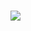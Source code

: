 ###  
<div padding-left:0;>
  <img src="https://user-images.githubusercontent.com/82829965/223183939-360cc196-ea4d-4bb7-8a3e-ba92f6476a49.gif" />
</div>

<!--
**hugoms7/hugoms7** is a ✨ _special_ ✨ repository because its `README.md` (this file) appears on your GitHub profile.

Here are some ideas to get you started:

- 🔭 I’m currently working on ...
- 🌱 I’m currently learning ...
- 👯 I’m looking to collaborate on ...
- 🤔 I’m looking for help with ...
- 💬 Ask me about ...
- 📫 How to reach me: ...
- 😄 Pronouns: ...
- ⚡ Fun fact: ...
-->
